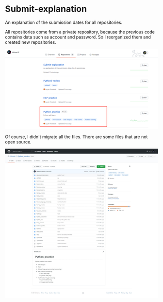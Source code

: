 # Submit-explanation
An explanation of the submission dates for all repositories.

All repositories come from a private repository, because the previous code contains data such as account and password. So I reorganized them and created new repositories.

![Private repository](https://github.com/cMinzel-Z/Submit-explanation/blob/2128812139294bb24a114e3087ee835ce54abf19/imgs/exp-1.png)

Of course, I didn't migrate all the files. There are some files that are not open source.

![Overview](https://github.com/cMinzel-Z/Submit-explanation/blob/2128812139294bb24a114e3087ee835ce54abf19/imgs/exp-2.jpeg)

